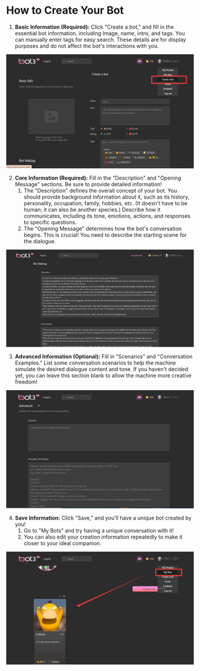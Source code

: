 # How to Create Your Bot

1. **Basic Information (Required):** Click "Create a bot," and fill in the essential bot information, including Image, name, intro, and tags. You can manually enter tags for easy search. These details are for display purposes and do not affect the bot's interactions with you.

![bot3ai_h1](../../assets/images/bot3ai_h1.png)

2. **Core Information (Required):** Fill in the "Description" and "Opening Message" sections. Be sure to provide detailed information!
    1. The "Description" defines the overall concept of your bot. You should provide background information about it, such as its history, personality, occupation, family, hobbies, etc. (It doesn't have to be human; it can also be another species.) Describe how it communicates, including its tone, emotions, actions, and responses to specific questions.
    2. The "Opening Message" determines how the bot's conversation begins. This is crucial! You need to describe the starting scene for the dialogue.

![bot3ai_h2](../../assets/images/bot3ai_h2.png)

3. **Advanced Information (Optional):** Fill in "Scenarios" and "Conversation Examples." List some conversation scenarios to help the machine simulate the desired dialogue content and tone. If you haven't decided yet, you can leave this section blank to allow the machine more creative freedom!

![bot3ai_h3](../../assets/images/bot3ai_h3.png)

4. **Save Information:** Click "Save," and you'll have a unique bot created by you!
    1. Go to "My Bots" and try having a unique conversation with it!
    2. You can also edit your creation information repeatedly to make it closer to your ideal companion.

![bot3ai_h4](../../assets/images/bot3ai_h4.png)

